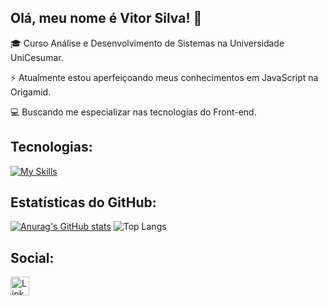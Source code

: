## Olá, meu nome é Vitor Silva! 👋

🎓 Curso Análise e Desenvolvimento de Sistemas na Universidade UniCesumar.

⚡ Atualmente estou aperfeiçoando meus conhecimentos em JavaScript na Origamid.

💻 Buscando me especializar nas tecnologias do Front-end.

## Tecnologias:

[![My Skills](https://skillicons.dev/icons?i=html,css,js,ts)](https://skillicons.dev)

## Estatísticas do GitHub:

[![Anurag's GitHub stats](https://github-readme-stats.vercel.app/api?username=vmsilva3&show_icons=true&theme=algolia)](https://github.com/anuraghazra/github-readme-stats)
![Top Langs](https://github-readme-stats.vercel.app/api/top-langs/?username=vmsilva3&hide_progress=true&theme=algolia)

## Social:

[<img src='https://img.shields.io/badge/LinkedIn-0077B5?style=for-the-badge&logo=linkedin&logoColor=white' alt='Linkedin' height='30'>](https://www.linkedin.com/in/vitorsilva-m/)
